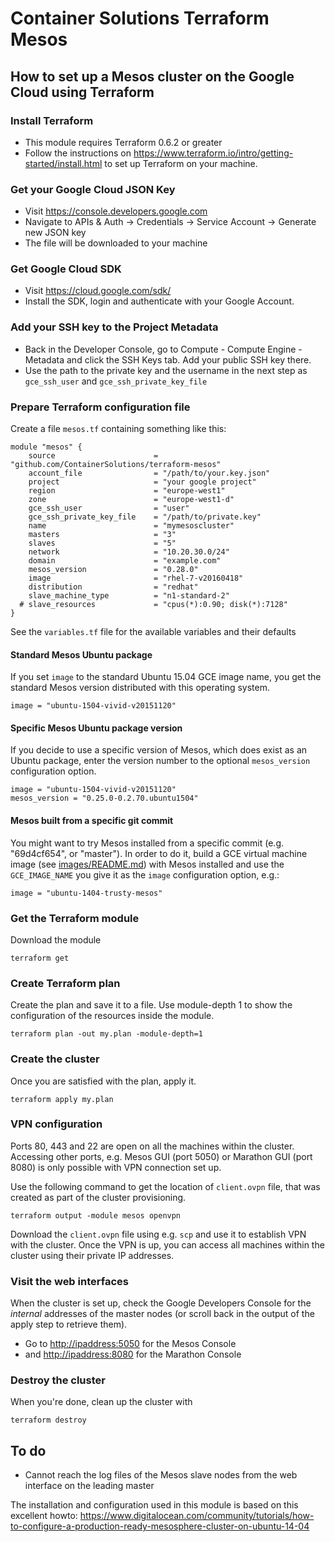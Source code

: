 # Container Solutions Terraform Mesos

## How to set up a Mesos cluster on the Google Cloud using Terraform

### Install Terraform

* This module requires Terraform 0.6.2 or greater
* Follow the instructions on <https://www.terraform.io/intro/getting-started/install.html> to set up Terraform on your machine.

### Get your Google Cloud JSON Key
- Visit https://console.developers.google.com
- Navigate to APIs & Auth -> Credentials -> Service Account -> Generate new JSON key
- The file will be downloaded to your machine

### Get Google Cloud SDK
- Visit https://cloud.google.com/sdk/
- Install the SDK, login and authenticate with your Google Account.

### Add your SSH key to the Project Metadata
- Back in the Developer Console, go to Compute - Compute Engine - Metadata and click the SSH Keys tab. Add your public SSH key there.
- Use the path to the private key and the username in the next step as `gce_ssh_user` and `gce_ssh_private_key_file`

### Prepare Terraform configuration file

Create a file `mesos.tf` containing something like this:

    module "mesos" {
        source                      = "github.com/ContainerSolutions/terraform-mesos"
        account_file                = "/path/to/your.key.json"
        project                     = "your google project"
        region                      = "europe-west1"
        zone                        = "europe-west1-d"
        gce_ssh_user                = "user"
        gce_ssh_private_key_file    = "/path/to/private.key"
        name                        = "mymesoscluster"
        masters                     = "3"
        slaves                      = "5"
        network                     = "10.20.30.0/24"
        domain                      = "example.com"
        mesos_version               = "0.28.0"
        image                       = "rhel-7-v20160418"
        distribution                = "redhat"
        slave_machine_type          = "n1-standard-2"
      # slave_resources             = "cpus(*):0.90; disk(*):7128"
    }

See the `variables.tf` file for the available variables and their defaults

#### Standard Mesos Ubuntu package

If you set `image` to the standard Ubuntu 15.04 GCE image name, you get the standard Mesos version distributed with this operating system.

    image = "ubuntu-1504-vivid-v20151120"

#### Specific Mesos Ubuntu package version

If you decide to use a specific version of Mesos, which does exist as an Ubuntu package, enter the version number to the optional `mesos_version` configuration option.

    image = "ubuntu-1504-vivid-v20151120"
    mesos_version = "0.25.0-0.2.70.ubuntu1504"

#### Mesos built from a specific git commit

You might want to try Mesos installed from a specific commit (e.g. "69d4cf654", or "master"). In order to do it, build a GCE virtual machine image (see [images/README.md](images/README.md)) with Mesos installed and use the `GCE_IMAGE_NAME` you give it as the `image` configuration option, e.g.:

    image = "ubuntu-1404-trusty-mesos"

### Get the Terraform module

Download the module

```terraform get```

### Create Terraform plan

Create the plan and save it to a file. Use module-depth 1 to show the configuration of the resources inside the module.

```
terraform plan -out my.plan -module-depth=1
```

### Create the cluster

Once you are satisfied with the plan, apply it.

```
terraform apply my.plan
```

### VPN configuration

Ports 80, 443 and 22 are open on all the machines within the cluster. Accessing other ports, e.g. Mesos GUI (port 5050) or Marathon GUI (port 8080) is only possible with VPN connection set up.

Use the following command to get the location of `client.ovpn` file, that was created as part of the cluster provisioning.

```
terraform output -module mesos openvpn
```

Download the `client.ovpn` file using e.g. `scp` and use it to establish VPN with the cluster. Once the VPN is up, you can access all machines within the cluster using their private IP addresses.

### Visit the web interfaces
When the cluster is set up, check the Google Developers Console for the *internal* addresses of the master nodes (or scroll back in the output of the apply step to retrieve them).
- Go to <http://ipaddress:5050> for the Mesos Console
- and <http://ipaddress:8080> for the Marathon Console


### Destroy the cluster
When you're done, clean up the cluster with
```
terraform destroy
```

## To do

- Cannot reach the log files of the Mesos slave nodes from the web interface on the leading master

The installation and configuration used in this module is based on this excellent howto: <https://www.digitalocean.com/community/tutorials/how-to-configure-a-production-ready-mesosphere-cluster-on-ubuntu-14-04>
